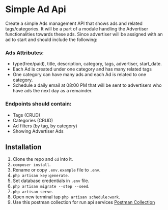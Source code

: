 # Simple Ad Api

Create a simple Ads management API that shows ads and related tags/categories. It will be a part of a module handling the Advertiser functionalities towards these ads. Since advertiser will be assigned with an ad to start and should include the following:
### Ads Attributes:
- type(free/paid), title, description, category, tags, advertiser, start_date.
- Each Ad is created under one category and has many related tags
- One category can have many ads and each Ad is related to one category.
- Schedule a daily email at 08:00 PM that will be sent to advertisers who have ads the next day as a remainder.
### Endpoints should contain: 
- Tags (CRUD)
- Categories (CRUD)
- Ad filters (by tag, by category) 
- Showing Advertiser Ads


## Installation

1. Clone the repo and `cd` into it.
1. `composer install`.
1. Rename or copy `.env.example` file to `.env`.
1. `php artisan key:generate`.
1. Set database credentials in `.env` file.
1. `php artisan migrate --step --seed`.
1. `php artisan serve`.
1. Open new terminal tap `php artisan schedule:work`.
1. Use this postman collection for run api services
   [Postman Collection](https://documenter.getpostman.com/view/6784299/2s8Z6vXteB)
